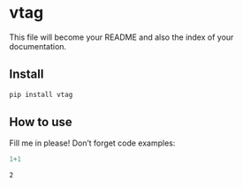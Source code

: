# vtag

<!-- WARNING: THIS FILE WAS AUTOGENERATED! DO NOT EDIT! -->

This file will become your README and also the index of your
documentation.

## Install

``` sh
pip install vtag
```

## How to use

Fill me in please! Don’t forget code examples:

``` python
1+1
```

    2

